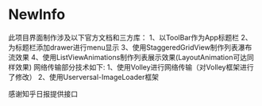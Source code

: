 # NewInfo

此项目界面制作涉及以下官方文档和三方库：
      1、以ToolBar作为App标题栏
      2、为标题栏添加drawer进行menu显示
      3、使用StaggeredGridView制作列表瀑布流效果
      4、使用ListViewAnimations制作列表展示效果(LayoutAnimation可达同样效果)
      网络传输部分技术如下:
      1、使用Volley进行网络传输（对Volley框架进行了修改）
      2、使用Userversal-ImageLoader框架
      
感谢知乎日报提供接口
